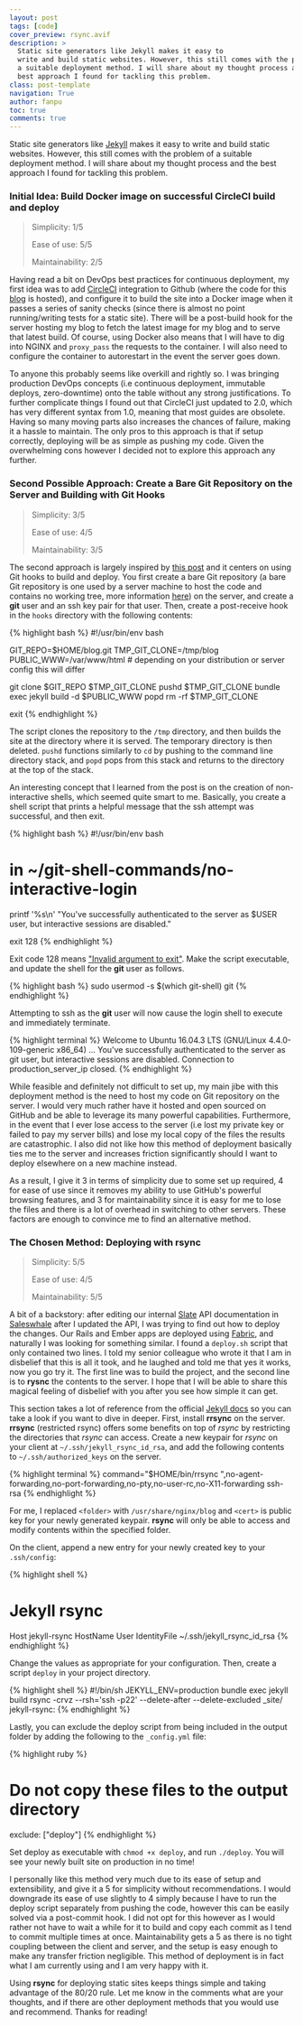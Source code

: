 ```yaml
---
layout: post
tags: [code]
cover_preview: rsync.avif
description: >
  Static site generators like Jekyll makes it easy to
  write and build static websites. However, this still comes with the problem of
  a suitable deployment method. I will share about my thought process and the
  best approach I found for tackling this problem.
class: post-template
navigation: True
author: fanpu
toc: true
comments: true
---
```

Static site generators like [Jekyll](https://jekyllrb.com) makes it easy to write and build static websites. However, this still comes with the problem of a suitable deployment method. I will share about my thought process and the best approach I found for tackling this problem.

### Initial Idea: Build Docker image on successful CircleCI build and deploy
> Simplicity: 1/5
>
> Ease of use: 5/5
>
> Maintainability: 2/5

Having read a bit on DevOps best practices for continuous deployment, my first idea was to add [CircleCI](https://circleci.com/) integration to Github (where the code for this [blog](https://github.com/fanpu/blog) is hosted), and configure it to build the site into a Docker image when it passes a series of sanity checks (since there is almost no point running/writing tests for a static site). There will be a post-build hook for the server hosting my blog to fetch the latest image for my blog and to serve
that latest build. Of course, using Docker also means that I will have to dig into NGINX and `proxy_pass` the requests to the container. I will also need to configure the container to autorestart in the event the server goes down.

To anyone this probably seems like overkill and rightly so. I was bringing production DevOps concepts (i.e continuous deployment, immutable deploys, zero-downtime) onto the table without any strong justifications. To further complicate things I found out that CircleCI just updated to 2.0, which has very different syntax from 1.0, meaning that most guides are obsolete. Having so many moving parts also increases the chances of failure, making it a hassle to maintain. The only pros to this approach
is that if setup correctly, deploying will be as simple as pushing my code. Given the overwhelming cons however I decided not to explore this approach any further.


### Second Possible Approach: Create a Bare Git Repository on the Server and Building with Git Hooks
> Simplicity: 3/5
>
> Ease of use: 4/5
>
> Maintainability: 3/5

The second approach is largely inspired by [this post](https://www.digitalocean.com/community/tutorials/how-to-deploy-a-jekyll-site-using-git-hooks-on-ubuntu-16-04) and it centers on using Git hooks to build and deploy. You first create a bare Git repository (a bare Git repository is one used by a server machine to host the code and contains no working tree, more information [here](http://www.saintsjd.com/2011/01/what-is-a-bare-git-repository/)) on the server, and create a **git** user and  an ssh key pair for that user. Then, create a post-receive hook in the `hooks` directory with the following contents:

{% highlight bash %}
#!/usr/bin/env bash

GIT_REPO=$HOME/blog.git
TMP_GIT_CLONE=/tmp/blog
PUBLIC_WWW=/var/www/html # depending on your distribution or server config this will differ

git clone $GIT_REPO $TMP_GIT_CLONE
pushd $TMP_GIT_CLONE
bundle exec jekyll build -d $PUBLIC_WWW
popd
rm -rf $TMP_GIT_CLONE

exit
{% endhighlight %}

The script clones the repository to the `/tmp` directory, and then builds the site at the directory where it is served. The temporary directory is then deleted. `pushd` functions similarly to `cd` by pushing to the command line directory stack, and `popd` pops from this stack and returns to the directory at the top of the stack.

An interesting concept that I learned from the post is on the creation of non-interactive shells, which seemed quite smart to me. Basically, you create a shell script that prints a helpful message that the ssh attempt was successful, and then exit.

{% highlight bash %}
#!/usr/bin/env bash
# in ~/git-shell-commands/no-interactive-login
printf '%s\n' "You've successfully authenticated to the server as $USER user, but interactive sessions are disabled."

exit 128
{% endhighlight %}

Exit code 128 means ["Invalid argument to exit"](http://tldp.org/LDP/abs/html/exitcodes.html). Make the script executable, and update the shell for the **git** user as follows.

{% highlight bash %}
sudo usermod -s $(which git-shell) git
{% endhighlight %}

Attempting to ssh as the **git** user will now cause the login shell to execute and immediately terminate.

{% highlight terminal %}
Welcome to Ubuntu 16.04.3 LTS (GNU/Linux 4.4.0-109-generic x86_64)
...
You've successfully authenticated to the server as git user, but interactive sessions are disabled.
Connection to production_server_ip closed.
{% endhighlight %}

While feasible and definitely not difficult to set up, my main jibe with this deployment method is the need to host my code on Git repository on the server. I would very much rather have it hosted and open sourced on GitHub and be able to leverage its many powerful capabilities. Furthermore, in the event that I ever lose access to the server (i.e lost my private key or failed to pay my server bills) and lose my local copy of the files the results are catastrophic. I also did not like how this
method of deployment basically ties me to the server and increases friction significantly should I want to deploy elsewhere on a new machine instead.

As a result, I give it 3 in terms of simplicity due to some set up required, 4 for ease of use since it removes my ability to use GitHub's powerful browsing features, and 3 for maintainability since it is easy for me to lose the files and there is a lot of overhead in switching to other servers. These factors are enough to convince me to find an alternative method.

### The Chosen Method: Deploying with rsync
> Simplicity: 5/5
>
> Ease of use: 4/5
>
> Maintainability: 5/5

A bit of a backstory: after editing our internal [Slate](https://github.com/lord/slate) API documentation in [Saleswhale](https://www.saleswhale.com) after I updated the API, I was trying to find out how to deploy the changes. Our Rails and Ember apps are deployed using [Fabric](https://github.com/fabric/fabric), and naturally I was looking for something similar. I found a `deploy.sh` script that only contained two lines. I told my senior colleague who wrote it that I am in disbelief that
this is all it took, and he laughed and told me that yes it works, now you go try it. The first line was to build the project, and the second line is to **rysnc** the contents to the server. I hope that I will be able to share this magical feeling of disbelief with you after you see how simple it can get.

This section takes a lot of reference from the official [Jekyll docs](https://jekyllrb.com/docs/deployment-methods/#rsync) so you can take a look if you want to dive in deeper. First, install **rrsync** on the server. **rrsync** (restricted rsync) offers some benefits on top of *rsync* by restricting the directories that *rsync* can access. Create a new keypair for *rsync* on your client at `~/.ssh/jekyll_rsync_id_rsa`, and add the following contents to `~/.ssh/authorized_keys` on the server.

{% highlight terminal %}
command="$HOME/bin/rrsync <folder>",no-agent-forwarding,no-port-forwarding,no-pty,no-user-rc,no-X11-forwarding ssh-rsa <cert>
{% endhighlight %}

For me, I replaced `<folder>` with `/usr/share/nginx/blog` and `<cert>` is public key for your newly generated keypair. **rsync** will only be able to access and modify contents within the specified folder.

On the client, append a new entry for your newly created key to your `.ssh/config`:

{% highlight shell %}
# Jekyll rsync
Host jekyll-rsync
  HostName <server hostname or ip>
  User <user>
  IdentityFile ~/.ssh/jekyll_rsync_id_rsa
{% endhighlight %}

Change the values as appropriate for your configuration. Then, create a script `deploy` in your project directory.

{% highlight shell %}
#!/bin/sh
JEKYLL_ENV=production bundle exec jekyll build
rsync -crvz --rsh='ssh -p22' --delete-after --delete-excluded  _site/ jekyll-rsync:
{% endhighlight %}

Lastly, you can exclude the deploy script from being included in the output folder by adding the following to the `_config.yml` file:

{% highlight ruby %}
# Do not copy these files to the output directory
exclude: ["deploy"]
{% endhighlight %}

Set deploy as executable with `chmod +x deploy`, and run `./deploy`. You will see your newly built site on production in no time!

I personally like this method very much due to its ease of setup and extensibility, and give it a 5 for simplicity without recommendations. I would downgrade its ease of use slightly to 4 simply because I have to run the deploy script separately from pushing the code, however this can be easily solved via a post-commit hook. I did not opt for this however as I would rather not have to wait a while for it to build and copy each commit as I tend to commit multiple times at once. Maintainability
gets a 5 as there is no tight coupling between the client and server, and the setup is easy enough to make any transfer friction negligible. This method of deployment is in fact what I am currently using and I am very happy with it.

Using **rsync** for deploying static sites keeps things simple and taking advantage of the 80/20 rule. Let me know in the comments what are your thoughts, and if there are other deployment methods that you would use and recommend. Thanks for reading!
